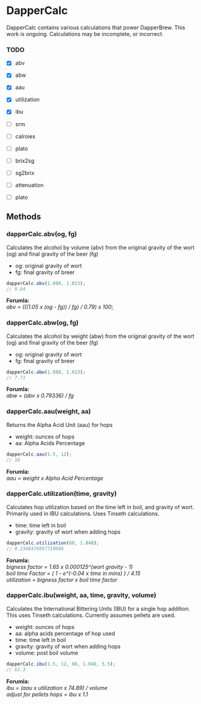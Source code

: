 # DapperCalc

DapperCalc contains various calculations that power DapperBrew. This work is ongoing. Calculations may be incomplete, or incorrect. 

### TODO
- [x] abv
- [x] abw
- [x] aau
- [x] utilization
- [x] ibu
- [ ] srm
- [ ] calroies
- [ ] plato
- [ ] brix2sg
- [ ] sg2brix
- [ ] attenuation
- [ ] plato


## Methods

### dapperCalc.abv(og, fg)

Calculates the alcohol by volume (abv) from the original gravity of the wort (og) and final gravity of the beer (fg)

* og: original gravity of wort
* fg: final gravity of breer

```javascript
dapperCalc.abv(1.088, 1.013);
// 9.84
```

**Forumla:**  
*abv = (((1.05 x (og - fg)) / fg) / 0.79) x 100*;

### dapperCalc.abw(og, fg)

Calculates the alcohol by weight (abw) from the original gravity of the wort (og) and final gravity of the beer (fg)

* og: original gravity of wort
* fg: final gravity of breer

```javascript
dapperCalc.abw(1.088, 1.013);
// 7.71
```

**Forumla:**  
*abw = (abv x 0.79336) / fg*

### dapperCalc.aau(weight, aa)

Returns the Alpha Acid Unit (aau) for hops

* weight: ounces of hops
* aa: Alpha Acids Percentage

```javascript
dapperCalc.aau(1.5, 12);
// 18
```

**Forumla:**  
*aau = weight x Alpha Acid Percentage*

### dapperCalc.utilization(time, gravity)

Calculates hop utilization based on the time left in boil, and gravity of wort. Primarily used in IBU calculations. Uses Tinseth calculations.

* time: time left in boil
* gravity: gravity of wort when adding hops

```javascript
dapperCalc.utilization(60, 1.048);
// 0.2348476097710606
```

**Forumla:**  
*bigness factor = 1.65 x 0.000125^(wort gravity - 1)*  
*boil time Factor = ( 1 - e^(-0.04 x time in mins) ) / 4.15*  
*utilization = bigness factor x boil time factor*

### dapperCalc.ibu(weight, aa, time, gravity, volume)

Calculates the International Bittering Units (IBU) for a single hop addition. This uses Tinseth calculations. Currently assumes pellets are used.

* weight: ounces of hops
* aa: alpha acids percentage of hop used
* time: time left in boil
* gravity: gravity of wort when adding hops
* volume: post boil volume

```javascript
dapperCalc.ibu(1.5, 12, 60, 1.048, 5.5);
// 63.3
```

**Forumla:**  
*ibu = (aau x utilization x 74.89) / volume*  
*adjust for pellets hops = ibu x 1.1*
